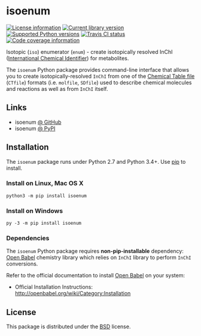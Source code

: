 # isoenum

[![License information](https://img.shields.io/pypi/l/isoenum.svg)](https://choosealicense.com/licenses/bsd-3-clause-clear/)
[![Current library version](https://img.shields.io/pypi/v/isoenum.svg)](https://pypi.org/project/isoenum)
[![Supported Python versions](https://img.shields.io/pypi/pyversions/isoenum.svg)](https://pypi.org/project/isoenum)
[![Travis CI status](https://travis-ci.org/MoseleyBioinformaticsLab/isoenum.svg?branch=master)](https://travis-ci.org/MoseleyBioinformaticsLab/isoenum)
[![Code coverage information](https://codecov.io/gh/MoseleyBioinformaticsLab/isoenum/branch/master/graphs/badge.svg?branch=master)](https://codecov.io/gh/MoseleyBioinformaticsLab/isoenum)


Isotopic (``iso``) enumerator (``enum``) - create isotopically resolved
InChI ([International Chemical Identifier](https://www.inchi-trust.org/)) for metabolites.

The ``isoenum`` Python package provides command-line interface that
allows you to create isotopically-resolved ``InChI`` from one of
the [Chemical Table file](https://en.wikipedia.org/wiki/Chemical_table_file) (``CTfile``) formats (i.e. ``molfile``, ``SDfile``)
used to describe chemical molecules and reactions as well as from ``InChI``
itself.


## Links

   * isoenum [@ GitHub](https://github.com/MoseleyBioinformaticsLab/isoenum) 
   * isoenum [@ PyPI](https://pypi.org/project/isoenum)


## Installation

The ``isoenum`` package runs under Python 2.7 and Python 3.4+. Use [pip](https://pip.pypa.io) to install.


### Install on Linux, Mac OS X

```
python3 -m pip install isoenum
```


### Install on Windows

```
py -3 -m pip install isoenum
```

### Dependencies

The ``isoenum`` Python package requires **non-pip-installable** dependency:
[Open Babel](http://openbabel.org) chemistry library which relies on ``InChI`` library
to perform ``InChI`` conversions.

Refer to the official documentation to install [Open Babel](http://openbabel.org) on your system:

   * Official Installation Instructions: http://openbabel.org/wiki/Category:Installation


## License

This package is distributed under the [BSD](https://choosealicense.com/licenses/bsd-3-clause-clear) license.
